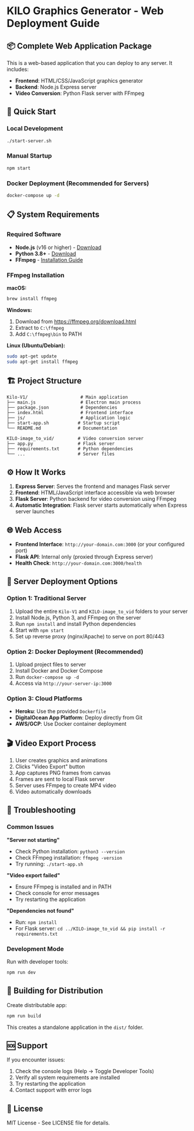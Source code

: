 # KILO Graphics Generator - Web Deployment Guide

## 📦 Complete Web Application Package

This is a web-based application that you can deploy to any server. It includes:
- **Frontend**: HTML/CSS/JavaScript graphics generator
- **Backend**: Node.js Express server
- **Video Conversion**: Python Flask server with FFmpeg

## 🚀 Quick Start

### Local Development
```bash
./start-server.sh
```

### Manual Startup
```bash
npm start
```

### Docker Deployment (Recommended for Servers)
```bash
docker-compose up -d
```

## 📋 System Requirements

### Required Software
- **Node.js** (v16 or higher) - [Download](https://nodejs.org/)
- **Python 3.8+** - [Download](https://python.org/)
- **FFmpeg** - [Installation Guide](#ffmpeg-installation)

### FFmpeg Installation

**macOS:**
```bash
brew install ffmpeg
```

**Windows:**
1. Download from https://ffmpeg.org/download.html
2. Extract to `C:\ffmpeg`
3. Add `C:\ffmpeg\bin` to PATH

**Linux (Ubuntu/Debian):**
```bash
sudo apt-get update
sudo apt-get install ffmpeg
```

## 🏗️ Project Structure

```
Kilo-V1/                    # Main application
├── main.js                 # Electron main process
├── package.json            # Dependencies
├── index.html              # Frontend interface
├── js/                     # Application logic
├── start-app.sh           # Startup script
└── README.md              # Documentation

KILO-image_to_vid/         # Video conversion server
├── app.py                 # Flask server
├── requirements.txt       # Python dependencies
└── ...                    # Server files
```

## ⚙️ How It Works

1. **Express Server**: Serves the frontend and manages Flask server
2. **Frontend**: HTML/JavaScript interface accessible via web browser
3. **Flask Server**: Python backend for video conversion using FFmpeg
4. **Automatic Integration**: Flask server starts automatically when Express server launches

## 🌐 Web Access

- **Frontend Interface**: `http://your-domain.com:3000` (or your configured port)
- **Flask API**: Internal only (proxied through Express server)
- **Health Check**: `http://your-domain.com:3000/health`

## 🚀 Server Deployment Options

### Option 1: Traditional Server
1. Upload the entire `Kilo-V1` and `KILO-image_to_vid` folders to your server
2. Install Node.js, Python 3, and FFmpeg on the server
3. Run `npm install` and install Python dependencies
4. Start with `npm start`
5. Set up reverse proxy (nginx/Apache) to serve on port 80/443

### Option 2: Docker Deployment (Recommended)
1. Upload project files to server
2. Install Docker and Docker Compose
3. Run `docker-compose up -d`
4. Access via `http://your-server-ip:3000`

### Option 3: Cloud Platforms
- **Heroku**: Use the provided `Dockerfile`
- **DigitalOcean App Platform**: Deploy directly from Git
- **AWS/GCP**: Use Docker container deployment

## 🎬 Video Export Process

1. User creates graphics and animations
2. Clicks "Video Export" button
3. App captures PNG frames from canvas
4. Frames are sent to local Flask server
5. Server uses FFmpeg to create MP4 video
6. Video automatically downloads

## 🔧 Troubleshooting

### Common Issues

**"Server not starting"**
- Check Python installation: `python3 --version`
- Check FFmpeg installation: `ffmpeg -version`
- Try running: `./start-app.sh`

**"Video export failed"**
- Ensure FFmpeg is installed and in PATH
- Check console for error messages
- Try restarting the application

**"Dependencies not found"**
- Run: `npm install`
- For Flask server: `cd ../KILO-image_to_vid && pip install -r requirements.txt`

### Development Mode

Run with developer tools:
```bash
npm run dev
```

## 📱 Building for Distribution

Create distributable app:
```bash
npm run build
```

This creates a standalone application in the `dist/` folder.

## 🆘 Support

If you encounter issues:

1. Check the console logs (Help → Toggle Developer Tools)
2. Verify all system requirements are installed
3. Try restarting the application
4. Contact support with error logs

## 📄 License

MIT License - See LICENSE file for details.
